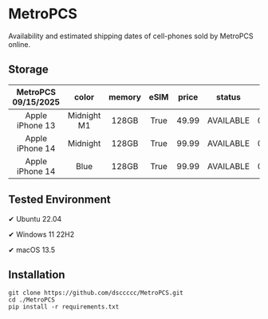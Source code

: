# MetroPCS
Availability and estimated shipping dates of cell-phones sold by MetroPCS online.
## Storage
|MetroPCS 09/15/2025|color|memory|eSIM|price|status|shipping from|shipping to|
|:--:|:--:|:--:|:--:|:--:|:--:|:--:|:--:|
|Apple iPhone 13|Midnight M1|128GB|True|49.99|AVAILABLE|09/14/2025|09/22/2025|
|Apple iPhone 14|Midnight|128GB|True|99.99|AVAILABLE|09/14/2025|09/22/2025|
|Apple iPhone 14|Blue|128GB|True|99.99|AVAILABLE|09/14/2025|09/22/2025|

## Tested Environment
✔ Ubuntu 22.04

✔ Windows 11 22H2

✔ macOS 13.5
## Installation
```
git clone https://github.com/dsccccc/MetroPCS.git
cd ./MetroPCS
pip install -r requirements.txt
```
